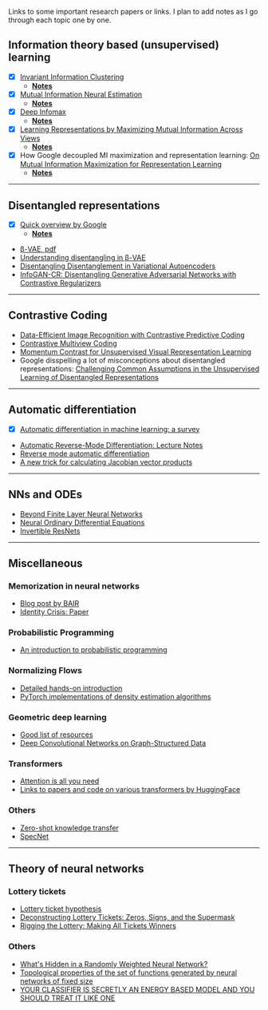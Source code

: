 Links to some important research papers or links. I plan to add notes as I go through each topic one by one.


## Information theory based (unsupervised) learning
* [x] [Invariant Information Clustering](https://arxiv.org/abs/1807.06653)
   * [__Notes__](https://github.com/vinsis/math-and-ml-notes/blob/master/notes/iic.md)
* [x] [Mutual Information Neural Estimation](https://arxiv.org/abs/1801.04062)
  * [__Notes__](https://github.com/vinsis/math-and-ml-notes/blob/master/notes/mine.md)
* [x] [Deep Infomax](https://arxiv.org/abs/1808.06670)
  * [__Notes__](https://github.com/vinsis/math-and-ml-notes/blob/master/notes/deepinfomax.md)
* [x] [Learning Representations by Maximizing Mutual Information Across Views](https://arxiv.org/abs/1906.00910)
  * [__Notes__](https://github.com/vinsis/math-and-ml-notes/blob/master/notes/amdim.md)
* [x] How Google decoupled MI maximization and representation learning: [On Mutual Information Maximization for Representation Learning](https://arxiv.org/abs/1907.13625)
  * [__Notes__](https://github.com/vinsis/math-and-ml-notes/blob/master/notes/on_mi_maximization.md)

---

## Disentangled representations
* [x] [Quick overview by Google](https://ai.googleblog.com/2019/04/evaluating-unsupervised-learning-of.html)
  *  [__Notes__](https://github.com/vinsis/math-and-ml-notes/blob/master/notes/unsupervised_disentanglement.md)
* [β-VAE, pdf](https://openreview.net/pdf?id=Sy2fzU9gl)
* [Understanding disentangling in β-VAE](https://arxiv.org/abs/1804.03599)
* [Disentangling Disentanglement in Variational Autoencoders](https://arxiv.org/abs/1812.02833)
* [InfoGAN-CR: Disentangling Generative Adversarial Networks with Contrastive Regularizers](https://arxiv.org/abs/1906.06034)

---

## Contrastive Coding
* [Data-Efficient Image Recognition with Contrastive Predictive Coding](https://arxiv.org/abs/1905.09272)
* [Contrastive Multiview Coding](https://arxiv.org/abs/1906.05849)
* [Momentum Contrast for Unsupervised Visual Representation Learning](https://arxiv.org/abs/1911.05722)
* Google disspelling a lot of misconceptions about disentangled representations: [Challenging Common Assumptions in the Unsupervised Learning of Disentangled Representations](https://arxiv.org/abs/1811.12359)

---

## Automatic differentiation
* [x] [Automatic differentiation in machine learning: a survey](https://arxiv.org/abs/1502.05767)
* [Automatic Reverse-Mode Differentiation: Lecture Notes](http://www.cs.cmu.edu/~wcohen/10-605/notes/autodiff.pdf)
* [Reverse mode automatic differentiation](https://rufflewind.com/2016-12-30/reverse-mode-automatic-differentiation)
* [A new trick for calculating Jacobian vector products](https://j-towns.github.io/2017/06/12/A-new-trick.html)

---

## NNs and ODEs
* [Beyond Finite Layer Neural Networks](https://arxiv.org/pdf/1710.10121.pdf)
* [Neural Ordinary Differential Equations](https://arxiv.org/pdf/1806.07366.pdf)
* [Invertible ResNets](https://arxiv.org/pdf/1811.00995.pdf)

---

## Miscellaneous
### Memorization in neural networks
* [Blog post by BAIR](https://bair.berkeley.edu/blog/2019/08/13/memorization/)
* [Identity Crisis: Paper](https://arxiv.org/abs/1902.04698)

### Probabilistic Programming
* [An introduction to probabilistic programming](https://arxiv.org/abs/1809.10756)

### Normalizing Flows
* [Detailed hands-on introduction](https://github.com/acids-ircam/pytorch_flows)
* [PyTorch implementations of density estimation algorithms](https://github.com/kamenbliznashki/normalizing_flows)

### Geometric deep learning
* [Good list of resources](http://geometricdeeplearning.com/)
* [Deep Convolutional Networks on Graph-Structured Data](https://arxiv.org/abs/1506.05163)

### Transformers
* [Attention is all you need](https://arxiv.org/abs/1706.03762)
* [Links to papers and code on various transformers by HuggingFace](https://github.com/huggingface/transformers)

### Others
* [Zero-shot knowledge transfer](https://arxiv.org/abs/1905.09768)
* [SpecNet](https://arxiv.org/abs/1905.10915)

---

## Theory of neural networks
### Lottery tickets
* [Lottery ticket hypothesis](http://news.mit.edu/2019/smarter-training-neural-networks-0506)
* [Deconstructing Lottery Tickets: Zeros, Signs, and the Supermask](https://arxiv.org/abs/1905.01067)
* [Rigging the Lottery: Making All Tickets Winners](https://arxiv.org/abs/1911.11134)

### Others
* [What's Hidden in a Randomly Weighted Neural Network?](https://arxiv.org/abs/1911.13299)
* [Topological properties of the set of functions generated by neural networks of fixed size](https://arxiv.org/abs/1806.08459)
* [YOUR  CLASSIFIER  IS  SECRETLY  AN  ENERGY  BASED MODEL AND YOU  SHOULD TREAT IT LIKE ONE](https://arxiv.org/abs/1912.03263)
